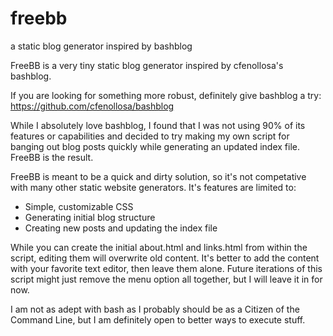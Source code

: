 # freebb
a static blog generator inspired by bashblog

FreeBB is a very tiny static blog generator inspired by cfenollosa's bashblog. 

If you are looking for something more robust, definitely give bashblog a try:
https://github.com/cfenollosa/bashblog

While I absolutely love bashblog, I found that I was not using 90% of its features
or capabilities and decided to try making my own script for banging out
blog posts quickly while generating an updated index file. FreeBB is the result.

FreeBB is meant to be a quick and dirty solution, so it's not competative with 
many other static website generators. It's features are limited to:
  - Simple, customizable CSS
  - Generating initial blog structure
  - Creating new posts and updating the index file

While you can create the initial about.html and links.html from within the script,
editing them will overwrite old content. It's better to add the content with your 
favorite text editor, then leave them alone. Future iterations of this script might
just remove the menu option all together, but I will leave it in for now. 

I am not as adept with bash as I probably should be as a Citizen of the Command Line,
but I am definitely open to better ways to execute stuff. 
